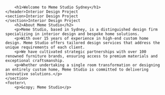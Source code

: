         <h1>Welcome to Meme Studio Sydney</h1>
    </header>Interior Design Project 
    <section>Interior Design Project 
    </section>Interior Design Project        
        <h2>About Meme Studio</h2>
        <p>Meme Studio, based in Sydney, is a distinguished design firm specializing in interior design and bespoke home solutions. 
        <p>With over 15 years of experience in high-end custom home design. Meme Studio offers tailored design services that address the unique requirements of each client. 
        <p>We have cultivated strategic partnerships with over 100 renowned furniture brands, ensuring access to premium materials and exceptional craftsmanship. 
        <p>Whether undertaking a single room transformation or designing an entirely custom home, Meme Studio is committed to delivering innovative solutions.</p>
    </section>
    <footer>\
        <p>&copy; Meme Studio</p>
